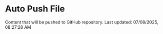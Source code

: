 # Auto Push File

Content that will be pushed to GitHub repository.
Last updated: 07/08/2025, 08:27:28 AM